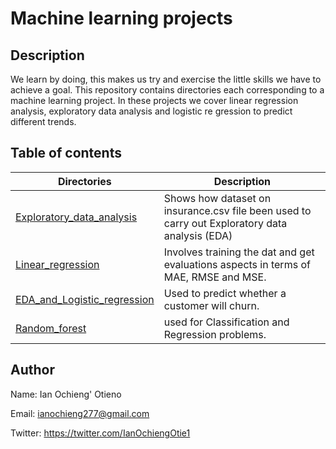 # Machine learning projects

## Description

We learn by doing, this makes us try and exercise the little skills we have to achieve a goal.
This repository contains directories each corresponding to a machine learning project.
In these projects we cover linear regression analysis, exploratory data analysis and logistic re    gression to predict different trends.

## Table of contents
Directories | Description
----------- | -----------
[Exploratory_data_analysis](./Exploratory_data_analysis) | Shows how dataset on insurance.csv file been used to carry out  Exploratory data analysis (EDA)
[Linear_regression](./Linear_regression) | Involves training the dat and get evaluations aspects in terms of MAE, RMSE and MSE.
[EDA_and_Logistic_regression](./EDA_and_Logistic_regression) | Used to predict whether a customer will churn.
[Random_forest](./Random_forest) | used for Classification and Regression problems.

## Author

Name: Ian Ochieng' Otieno

Email: ianochieng277@gmail.com

Twitter: https://twitter.com/IanOchiengOtie1
